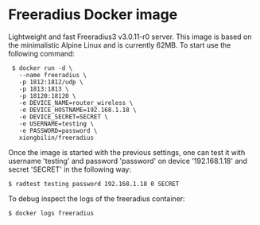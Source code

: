 # Freeradius Docker image

Lightweight and fast Freeradius3 v3.0.11-r0 server. This image is based on the minimalistic Alpine Linux and is currently 62MB. To start use the following command: 
```
 $ docker run -d \
   --name freeradius \
   -p 1812:1812/udp \
   -p 1813:1813 \
   -p 18120:18120 \
   -e DEVICE_NAME=router_wireless \
   -e DEVICE_HOSTNAME=192.168.1.18 \
   -e DEVICE_SECRET=SECRET \
   -e USERNAME=testing \
   -e PASSWORD=password \
   xiongbilin/freeradius
```

Once the image is started with the previous settings, one can test it with username 'testing' and password 'password' on device '192.168.1.18' and secret 'SECRET' in the following way:
```
$ radtest testing password 192.168.1.18 0 SECRET
```

To debug inspect the logs of the freeradius container:
```
$ docker logs freeradius
```

